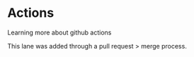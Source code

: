 # Actions
Learning more about github actions

This lane was added through a pull request > merge process.

